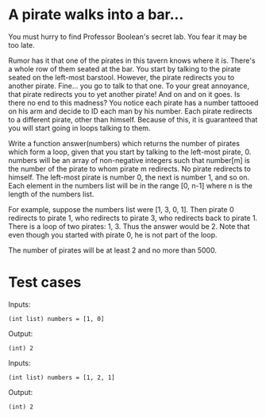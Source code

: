 A pirate walks into a bar...
============================

You must hurry to find Professor Boolean's secret lab. You fear it may be too late.

Rumor has it that one of the pirates in this tavern knows where it is. There's a whole row of them seated at the bar.
You start by talking to the pirate seated on the left-most barstool. However, the pirate redirects you to another pirate.
Fine... you go to talk to that one. To your great annoyance, that pirate redirects you to yet another pirate! And on and
on it goes. Is there no end to this madness? You notice each pirate has a number tattooed on his arm and decide to ID each
man by his number. Each pirate redirects to a different pirate, other than himself. Because of this, it is guaranteed that
you will start going in loops talking to them.

Write a function answer(numbers) which returns the number of pirates which form a loop, given that you start by talking to
the left-most pirate, 0. numbers will be an array of non-negative integers such that number[m] is the number of the pirate
to whom pirate m redirects. No pirate redirects to himself. The left-most pirate is number 0, the next is number 1, and so
on. Each element in the numbers list will be in the range [0, n-1] where n is the length of the numbers list.

For example, suppose the numbers list were [1, 3, 0, 1]. Then pirate 0 redirects to pirate 1, who redirects to pirate 3, who
redirects back to pirate 1. There is a loop of two pirates: 1, 3. Thus the answer would be 2. Note that even though you started
with pirate 0, he is not part of the loop.

The number of pirates will be at least 2 and no more than 5000.


Test cases
==========

Inputs:

    (int list) numbers = [1, 0]

Output:

    (int) 2

Inputs:

    (int list) numbers = [1, 2, 1]

Output:

    (int) 2
